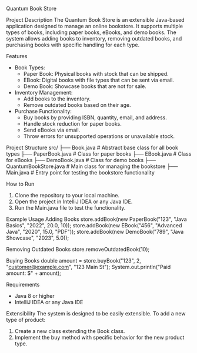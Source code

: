 Quantum Book Store

Project Description
The Quantum Book Store is an extensible Java-based application designed to manage an online bookstore. It supports multiple types of books, including paper books, eBooks, and demo books. The system allows adding books to inventory, removing outdated books, and purchasing books with specific handling for each type.

Features
- Book Types:
  - Paper Book: Physical books with stock that can be shipped.
  - EBook: Digital books with file types that can be sent via email.
  - Demo Book: Showcase books that are not for sale.
- Inventory Management:
  - Add books to the inventory.
  - Remove outdated books based on their age.
- Purchase Functionality:
  - Buy books by providing ISBN, quantity, email, and address.
  - Handle stock reduction for paper books.
  - Send eBooks via email.
  - Throw errors for unsupported operations or unavailable stock.

Project Structure
src/
├── Book.java                # Abstract base class for all book types
├── PaperBook.java           # Class for paper books
├── EBook.java               # Class for eBooks
├── DemoBook.java            # Class for demo books
├── QuantumBookStore.java    # Main class for managing the bookstore
├── Main.java                # Entry point for testing the bookstore functionality

How to Run
1. Clone the repository to your local machine.
2. Open the project in IntelliJ IDEA or any Java IDE.
3. Run the Main.java file to test the functionality.

Example Usage
Adding Books
store.addBook(new PaperBook("123", "Java Basics", "2022", 20.0, 10));
store.addBook(new EBook("456", "Advanced Java", "2020", 15.0, "PDF"));
store.addBook(new DemoBook("789", "Java Showcase", "2023", 5.0));

Removing Outdated Books
store.removeOutdatedBook(10);

Buying Books
double amount = store.buyBook("123", 2, "customer@example.com", "123 Main St");
System.out.println("Paid amount: $" + amount);

Requirements
- Java 8 or higher
- IntelliJ IDEA or any Java IDE

Extensibility
The system is designed to be easily extensible. To add a new type of product:
1. Create a new class extending the Book class.
2. Implement the buy method with specific behavior for the new product type.
